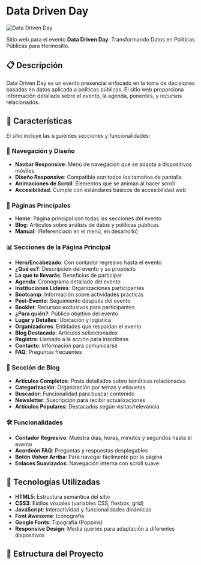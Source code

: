 # Data Driven Day

![Data Driven Day](https://via.placeholder.com/800x400/4E8AB0/FFFFFF?text=Data+Driven+Day)

Sitio web para el evento **Data Driven Day**: Transformando Datos en Políticas Públicas para Hermosillo.

## 📋 Descripción

Data Driven Day es un evento presencial enfocado en la toma de decisiones basadas en datos aplicada a políticas públicas. El sitio web proporciona información detallada sobre el evento, la agenda, ponentes, y recursos relacionados.

## 🌟 Características

El sitio incluye las siguientes secciones y funcionalidades:

### 📱 Navegación y Diseño
- **Navbar Responsive**: Menú de navegación que se adapta a dispositivos móviles
- **Diseño Responsive**: Compatible con todos los tamaños de pantalla
- **Animaciones de Scroll**: Elementos que se animan al hacer scroll
- **Accesibilidad**: Cumple con estándares básicos de accesibilidad web

### 📄 Páginas Principales
- **Home**: Página principal con todas las secciones del evento
- **Blog**: Artículos sobre análisis de datos y políticas públicas
- **Manual**: (Referenciado en el menú, en desarrollo)

### 📊 Secciones de la Página Principal
- **Hero/Encabezado**: Con contador regresivo hasta el evento
- **¿Qué es?**: Descripción del evento y su propósito
- **Lo que te llevarás**: Beneficios de participar
- **Agenda**: Cronograma detallado del evento
- **Instituciones Líderes**: Organizaciones participantes
- **Bootcamp**: Información sobre actividades prácticas
- **Post-Evento**: Seguimiento después del evento
- **Booklet**: Recursos exclusivos para participantes
- **¿Para quién?**: Público objetivo del evento
- **Lugar y Detalles**: Ubicación y logística
- **Organizadores**: Entidades que respaldan el evento
- **Blog Destacado**: Artículos seleccionados
- **Registro**: Llamado a la acción para inscribirse
- **Contacto**: Información para comunicarse
- **FAQ**: Preguntas frecuentes

### 📝 Sección de Blog
- **Artículos Completos**: Posts detallados sobre temáticas relacionadas
- **Categorización**: Organización por temas y etiquetas
- **Buscador**: Funcionalidad para buscar contenido
- **Newsletter**: Suscripción para recibir actualizaciones
- **Artículos Populares**: Destacados según visitas/relevancia

### 🛠 Funcionalidades
- **Contador Regresivo**: Muestra días, horas, minutos y segundos hasta el evento
- **Acordeón FAQ**: Preguntas y respuestas desplegables
- **Botón Volver Arriba**: Para navegar fácilmente por la página
- **Enlaces Suavizados**: Navegación interna con scroll suave

## 🔧 Tecnologías Utilizadas

- **HTML5**: Estructura semántica del sitio
- **CSS3**: Estilos visuales (variables CSS, flexbox, grid)
- **JavaScript**: Interactividad y funcionalidades dinámicas
- **Font Awesome**: Iconografía
- **Google Fonts**: Tipografía (Poppins)
- **Responsive Design**: Media queries para adaptación a diferentes dispositivos

## 📁 Estructura del Proyecto
